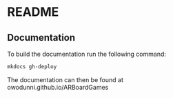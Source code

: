 # README

## Documentation
To build the documentation run the following command:

```bash
mkdocs gh-deploy
```

The documentation can then be found at owodunni.github.io/ARBoardGames


